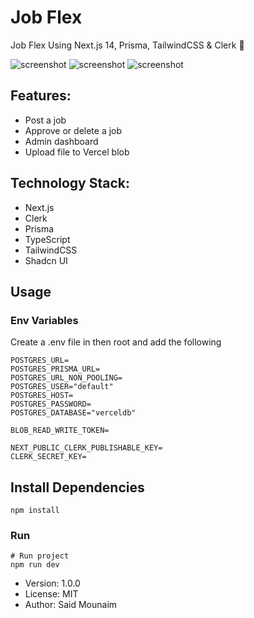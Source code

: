 # Job Flex

Job Flex Using Next.js 14, Prisma, TailwindCSS & Clerk 🤩

![screenshot](https://i.ibb.co/wCRyF6c/Capture.png)
![screenshot](https://i.ibb.co/bKygpSX/Capture1.png)
![screenshot](https://i.ibb.co/5GG7Dmb/Capture3.png)

## Features:

- Post a job
- Approve or delete a job
- Admin dashboard
- Upload file to Vercel blob

## Technology Stack:

- Next.js
- Clerk
- Prisma
- TypeScript
- TailwindCSS
- Shadcn UI

## Usage

### Env Variables

Create a .env file in then root and add the following

```
POSTGRES_URL=
POSTGRES_PRISMA_URL=
POSTGRES_URL_NON_POOLING=
POSTGRES_USER="default"
POSTGRES_HOST=
POSTGRES_PASSWORD=
POSTGRES_DATABASE="verceldb"

BLOB_READ_WRITE_TOKEN=

NEXT_PUBLIC_CLERK_PUBLISHABLE_KEY=
CLERK_SECRET_KEY=
```

## Install Dependencies

```
npm install
```

### Run

```
# Run project
npm run dev
```

- Version: 1.0.0
- License: MIT
- Author: Said Mounaim
